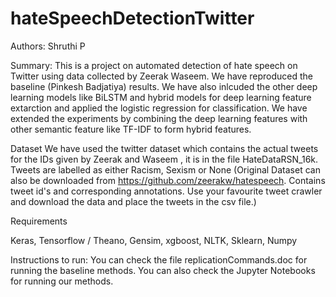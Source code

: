 # hateSpeechDetectionTwitter
Authors: Shruthi P

Summary: This is a project on automated detection of hate speech on Twitter using data collected by Zeerak Waseem. We have reproduced the baseline (Pinkesh Badjatiya) results.
We have also inlcuded the other deep learning models like BiLSTM and hybrid models for deep learning feature extarction and applied the logistic regression for classification.
We have extended the experiments by combining the deep learning features with other semantic feature like TF-IDF to form hybrid features.

Dataset
We have used the twitter dataset which contains the actual tweets for the IDs given by Zeerak and Waseem , it is in the file HateDataRSN_16k. Tweets are labelled as either Racism, Sexism or None
(Original Dataset can also be downloaded from https://github.com/zeerakw/hatespeech. Contains tweet id's and corresponding annotations. Use your favourite tweet crawler and download the data and place the tweets in the csv file.)  

Requirements

Keras,
Tensorflow / Theano,
Gensim,
xgboost,
NLTK,
Sklearn,
Numpy

Instructions to run:
 You can check the file replicationCommands.doc for running the baseline methods.
 You can also check the Jupyter Notebooks for running our methods. 
